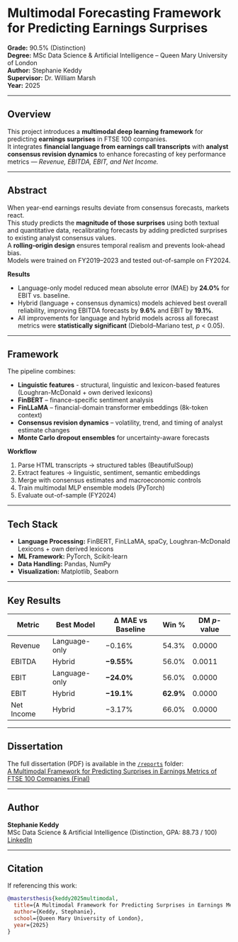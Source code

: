# Multimodal Forecasting Framework for Predicting Earnings Surprises
**Grade:** 90.5% (Distinction)  
**Degree:** MSc Data Science & Artificial Intelligence – Queen Mary University of London  
**Author:** Stephanie Keddy  
**Supervisor:** Dr. William Marsh  
**Year:** 2025  

---

## Overview
This project introduces a **multimodal deep learning framework** for predicting **earnings surprises** in FTSE 100 companies.  
It integrates **financial language from earnings call transcripts** with **analyst consensus revision dynamics** to enhance forecasting of key performance metrics — *Revenue, EBITDA, EBIT, and Net Income.*

---

## Abstract
When year-end earnings results deviate from consensus forecasts, markets react.  
This study predicts the **magnitude of those surprises** using both textual and quantitative data, recalibrating forecasts by adding predicted surprises to existing analyst consensus values.  
A **rolling-origin design** ensures temporal realism and prevents look-ahead bias.  
Models were trained on FY2019–2023 and tested out-of-sample on FY2024.

**Results**
- Language-only model reduced mean absolute error (MAE) by **24.0%** for EBIT vs. baseline.  
- Hybrid (language + consensus dynamics) models achieved best overall reliability, improving EBITDA forecasts by **9.6%** and EBIT by **19.1%**.  
- All improvements for language and hybrid models across all forecast metrics were **statistically significant** (Diebold–Mariano test, *p* < 0.05).

---

## Framework
The pipeline combines:
- **Linguistic features** - structural, linguistic and lexicon-based features (Loughran-McDonald + own derived lexicons) 
- **FinBERT** – finance-specific sentiment analysis  
- **FinLLaMA** – financial-domain transformer embeddings (8k-token context)  
- **Consensus revision dynamics** – volatility, trend, and timing of analyst estimate changes  
- **Monte Carlo dropout ensembles** for uncertainty-aware forecasts  

**Workflow**
1. Parse HTML transcripts → structured tables (BeautifulSoup)  
2. Extract features → linguistic, sentiment, semantic embeddings  
3. Merge with consensus estimates and macroeconomic controls  
4. Train multimodal MLP ensemble models (PyTorch)  
5. Evaluate out-of-sample (FY2024)

---

## Tech Stack
- **Language Processing:** FinBERT, FinLLaMA, spaCy, Loughran-McDonald Lexicons + own derived lexicons  
- **ML Framework:** PyTorch, Scikit-learn  
- **Data Handling:** Pandas, NumPy  
- **Visualization:** Matplotlib, Seaborn  

---

## Key Results
| Metric | Best Model | Δ MAE vs Baseline | Win % | DM *p*-value |
|--------|-------------|-------------------|--------|---------------|
| Revenue | Language-only | −0.16% | 54.3% | 0.0000 |
| EBITDA | Hybrid | **−9.55%** | 56.0% | 0.0011 |
| EBIT | Language-only | **−24.0%** | 56.0% | 0.0000 |
| EBIT | Hybrid | **−19.1%** | **62.9%** | 0.0000 |
| Net Income | Hybrid | −3.17% | 66.0% | 0.0000 |

---

## Dissertation
The full dissertation (PDF) is available in the [`/reports`](reports/) folder:  
[A Multimodal Framework for Predicting Surprises in Earnings Metrics of FTSE 100 Companies (Final)](reports/dissertation.pdf)

---

## Author
**Stephanie Keddy**  
MSc Data Science & Artificial Intelligence (Distinction, GPA: 88.73 / 100)  
[LinkedIn](https://linkedin.com/in/steph-keddy)

---

## Citation
If referencing this work:
```bibtex
@mastersthesis{keddy2025multimodal,
  title={A Multimodal Framework for Predicting Surprises in Earnings Metrics of FTSE 100 Companies},
  author={Keddy, Stephanie},
  school={Queen Mary University of London},
  year={2025}
}

